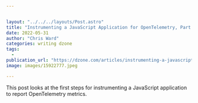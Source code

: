 ```yaml
---


layout: "../../../layouts/Post.astro"
title: "Instrumenting a JavaScript Application for OpenTelemetry, Part 1- Setup"
date: 2022-05-31
author: "Chris Ward"
categories: writing dzone
tags: 
  - 
publication_url: "https://dzone.com/articles/instrumenting-a-javascript-application-for-opentel"
image: images/15922777.jpeg

---
```

This post looks at the first steps for instrumenting a JavaScript application to report OpenTelemetry metrics.

